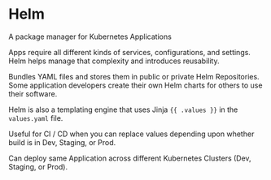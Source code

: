 # Helm
A package manager for Kubernetes Applications

Apps require all different kinds of services, configurations, and settings.  Helm helps manage that complexity and introduces reusability.

Bundles YAML files and stores them in public or private Helm Repositories.  Some application developers create their own Helm charts for others to use their software.

Helm is also a templating engine that uses Jinja `{{ .values }}` in the `values.yaml` file.

Useful for CI / CD when you can replace values depending upon whether build is in Dev, Staging, or Prod.

Can deploy same Application across different Kubernetes Clusters (Dev, Staging, or Prod).